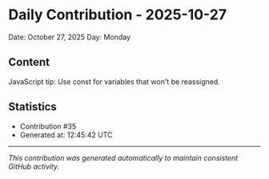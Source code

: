 # Daily Contribution - 2025-10-27

Date: October 27, 2025
Day: Monday

## Content

JavaScript tip: Use const for variables that won't be reassigned.

## Statistics

- Contribution #35
- Generated at: 12:45:42 UTC

---
*This contribution was generated automatically to maintain consistent GitHub activity.*
